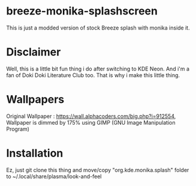 # breeze-monika-splashscreen
This is just a modded version of stock Breeze splash with monika inside it.

# Disclaimer
Well, this is a little bit fun thing i do after switching to KDE Neon. And i'm a fan of Doki Doki Literature Club too. That is why i make this little thing.

# Wallpapers
Original Wallpaper : https://wall.alphacoders.com/big.php?i=912554, Wallpaper is dimmed by 175% using GIMP (GNU Image Manipulation Program)

# Installation
Ez, just git clone this thing and move/copy "org.kde.monika.splash" folder to ~/.local/share/plasma/look-and-feel
